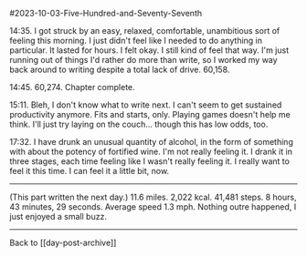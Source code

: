 #2023-10-03-Five-Hundred-and-Seventy-Seventh

14:35.  I got struck by an easy, relaxed, comfortable, unambitious sort of feeling this morning.  I just didn't feel like I needed to do anything in particular.  It lasted for hours.  I felt okay.  I still kind of feel that way.  I'm just running out of things I'd rather do more than write, so I worked my way back around to writing despite a total lack of drive.  60,158.

14:45.  60,274.  Chapter complete.

15:11.  Bleh, I don't know what to write next.  I can't seem to get sustained productivity anymore.  Fits and starts, only.  Playing games doesn't help me think.  I'll just try laying on the couch... though this has low odds, too.

17:32.  I have drunk an unusual quantity of alcohol, in the form of something with about the potency of fortified wine.  I'm not really feeling it.  I drank it in three stages, each time feeling like I wasn't really feeling it.  I really want to feel it this time.  I can feel it a little bit, now.

---
(This part written the next day.)  11.6 miles.  2,022 kcal.  41,481 steps.  8 hours, 43 minutes, 29 seconds.  Average speed 1.3 mph.  Nothing outre happened, I just enjoyed a small buzz.

---
Back to [[day-post-archive]]